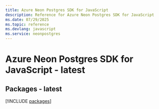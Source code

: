 ```yaml
---
title: Azure Neon Postgres SDK for JavaScript
description: Reference for Azure Neon Postgres SDK for JavaScript
ms.date: 07/29/2025
ms.topic: reference
ms.devlang: javascript
ms.service: neonpostgres
---
```

# Azure Neon Postgres SDK for JavaScript - latest
## Packages - latest
[!INCLUDE [packages](neon-postgres-index.md)]